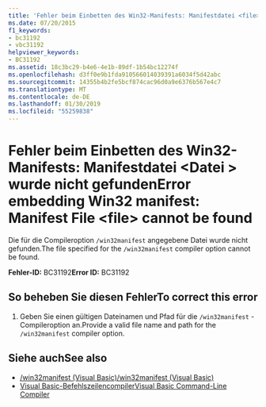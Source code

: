 ```yaml
---
title: 'Fehler beim Einbetten des Win32-Manifests: Manifestdatei <file> wurde nicht gefunden'
ms.date: 07/20/2015
f1_keywords:
- bc31192
- vbc31192
helpviewer_keywords:
- BC31192
ms.assetid: 18c3bc29-b4e6-4e1b-89df-1b54bc12274f
ms.openlocfilehash: d3ff0e9b1fda910566014039391a6034f5d42abc
ms.sourcegitcommit: 14355b4b2fe5bcf874cac96d0a9e6376b567e4c7
ms.translationtype: MT
ms.contentlocale: de-DE
ms.lasthandoff: 01/30/2019
ms.locfileid: "55259838"
---
```

# <a name="error-embedding-win32-manifest-manifest-file-file-cannot-be-found"></a><span data-ttu-id="2dfee-102">Fehler beim Einbetten des Win32-Manifests: Manifestdatei \<Datei > wurde nicht gefunden</span><span class="sxs-lookup"><span data-stu-id="2dfee-102">Error embedding Win32 manifest: Manifest File \<file> cannot be found</span></span>
<span data-ttu-id="2dfee-103">Die für die Compileroption `/win32manifest` angegebene Datei wurde nicht gefunden.</span><span class="sxs-lookup"><span data-stu-id="2dfee-103">The file specified for the `/win32manifest` compiler option cannot be found.</span></span>  
  
 <span data-ttu-id="2dfee-104">**Fehler-ID:** BC31192</span><span class="sxs-lookup"><span data-stu-id="2dfee-104">**Error ID:** BC31192</span></span>  
  
## <a name="to-correct-this-error"></a><span data-ttu-id="2dfee-105">So beheben Sie diesen Fehler</span><span class="sxs-lookup"><span data-stu-id="2dfee-105">To correct this error</span></span>  
  
1.  <span data-ttu-id="2dfee-106">Geben Sie einen gültigen Dateinamen und Pfad für die `/win32manifest` -Compileroption an.</span><span class="sxs-lookup"><span data-stu-id="2dfee-106">Provide a valid file name and path for the `/win32manifest` compiler option.</span></span>  
  
## <a name="see-also"></a><span data-ttu-id="2dfee-107">Siehe auch</span><span class="sxs-lookup"><span data-stu-id="2dfee-107">See also</span></span>
- [<span data-ttu-id="2dfee-108">/win32manifest (Visual Basic)</span><span class="sxs-lookup"><span data-stu-id="2dfee-108">/win32manifest (Visual Basic)</span></span>](../../visual-basic/reference/command-line-compiler/win32manifest.md)
- [<span data-ttu-id="2dfee-109">Visual Basic-Befehlszeilencompiler</span><span class="sxs-lookup"><span data-stu-id="2dfee-109">Visual Basic Command-Line Compiler</span></span>](../../visual-basic/reference/command-line-compiler/index.md)
